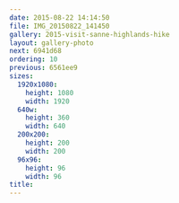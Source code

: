 ```yaml
---
date: 2015-08-22 14:14:50
file: IMG_20150822_141450
gallery: 2015-visit-sanne-highlands-hike
layout: gallery-photo
next: 6941d68
ordering: 10
previous: 6561ee9
sizes:
  1920x1080:
    height: 1080
    width: 1920
  640w:
    height: 360
    width: 640
  200x200:
    height: 200
    width: 200
  96x96:
    height: 96
    width: 96
title: 
---
```

